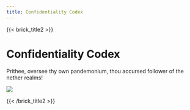```yaml
---
title: Confidentiality Codex
---
```

{{< brick_title2 >}}

# Confidentiality Codex

Prithee, oversee thy own pandemonium, thou accursed follower of the nether realms!

![](https://cdn.midjourney.com/e1ac9424-8179-4dc6-bb09-6726ad078283/0_3.png)






{{< /brick_title2 >}}

